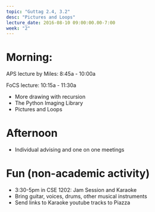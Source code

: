 ```yaml
---
topic: "Guttag 2.4, 3.2"
desc: "Pictures and Loops"
lecture_date: 2016-08-10 09:00:00.00-7:00
week: "2"
---
```



# Morning:

APS lecture by Miles: 8:45a - 10:00a

FoCS lecture: 10:15a - 11:30a

* More drawing with recursion
* The Python Imaging Library
* Pictures and Loops 

# Afternoon

* Individual advising and one on one meetings

# Fun (non-academic activity)

* 3:30-5pm in CSE 1202: Jam Session and Karaoke
* Bring guitar, voices, drums, other musical instruments
* Send links to Karaoke youtube tracks to Piazza

